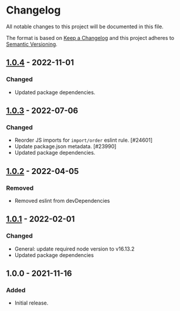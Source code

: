 # Changelog

All notable changes to this project will be documented in this file.

The format is based on [Keep a Changelog](https://keepachangelog.com/en/1.0.0/)
and this project adheres to [Semantic Versioning](https://semver.org/spec/v2.0.0.html).

## [1.0.4] - 2022-11-01
### Changed
- Updated package dependencies.

## [1.0.3] - 2022-07-06
### Changed
- Reorder JS imports for `import/order` eslint rule. [#24601]
- Update package.json metadata. [#23990]
- Updated package dependencies.

## [1.0.2] - 2022-04-05
### Removed
- Removed eslint from devDependencies

## [1.0.1] - 2022-02-01
### Changed
- General: update required node version to v16.13.2
- Updated package dependencies

## 1.0.0 - 2021-11-16
### Added
- Initial release.

[1.0.4]: https://github.com/Automattic/eslint-config-target-es/compare/1.0.3...1.0.4
[1.0.3]: https://github.com/Automattic/eslint-config-target-es/compare/1.0.2...1.0.3
[1.0.2]: https://github.com/Automattic/eslint-config-target-es/compare/1.0.1...1.0.2
[1.0.1]: https://github.com/Automattic/eslint-config-target-es/compare/1.0.0...1.0.1
